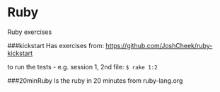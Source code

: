 Ruby
====

Ruby exercises

###kickstart
Has exercises from: https://github.com/JoshCheek/ruby-kickstart

to run the tests - e.g. session 1, 2nd file: 
`$ rake 1:2`

###20minRuby
Is the ruby in 20 minutes from ruby-lang.org
